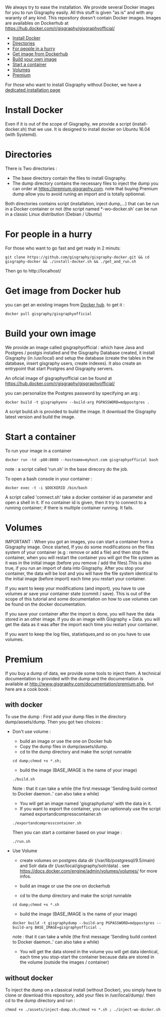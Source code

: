 

We always try to ease the installation. We provide several Docker images for you to run Gisgraphy easily. All this stuff is given "as is" and with any waranty of any kind. This repository doesn't contain Docker images. Images are availables on Dockerhub at https://hub.docker.com/r/gisgraphy/gisgraphyofficial/

* [Install Docker](#user-content-install-docker)
* [Directories](#user-content-directories)
* [For people in a hurry](#user-content-for-people-in-a-hurry)
* [Get image from Dockerhub](#user-content-get-image-from-docker-hub)
* [Build your own image](#user-content-build-your-own-image)
* [Start a container](#user-content-start-a-container)
* [Volumes](#user-content-volumes)
* [Premium](#user-content-premium)


For those who want to install Gisgraphy without Docker, we have a [dedicated installation page](https://www.gisgraphy.com/documentation/installation/index.php)

# Install Docker

Even if it is out of the scope of Gisgraphy, we provide a script (install-docker.sh) that we use. It is designed to install docker on Ubuntu 16.04 (with Systemd).

# Directories
There is Two directories : 
* The base directory contain the files to install Gisgraphy.
* The dump directory contains the necessary files to inject the dump you can order at https://premium.gisgraphy.com. note that buying Premium dump allow you to avoid runing an import and is totally optionnal.

Both directories contains script (installation, inject dump,...) that can be run in a Docker container or not (the script named *-wo-docker.sh' can be run in a classic Linux distribution (Debian / Ubuntu)

# For people in a hurry
For those who want to go fast and get ready in 2 minuts:
```
git clone https://github.com/gisgraphy/gisgraphy-docker.git && cd gisgraphy-docker && ./install-docker.sh && ./get_and_run.sh

```
Then go to http://localhost/

# Get image from Docker hub
you can get an existing images from [Docker hub](https://hub.docker.com/r/gisgraphy/gisgraphyofficial/). to get it :

```
docker pull gisgraphy/gisgraphyofficial
```


# Build your own image
We provide an image called gisgraphyofficial : which have Java and Postgres / postgis installed and the Gisgraphy Database created, it install Gisgraphy (in /usr/local) and setup the database (create the tables in the database, insert gisgraphy users, create indexes). It also create an entrypoint that start Postgres and Gisgraphy servers.

An oficial image of gisgraphyofficial can be found at https://hub.docker.com/r/gisgraphy/gisgraphyofficial/

 you can personalize the Postgres password by specifying an arg :
```
docker build -t gisgraphyenv --build-arg PGPASSWORD=mdppostgres .
```
A script build.sh is provided to build the image. It download the Gisgraphy latest version and build the image.

# Start a container

To run your image in a container
```
docker run -td -p80:8080 --hostname=myhost.com gisgraphyofficial bash
```
note : a script called 'run.sh' in the base direcory do the job.


To open a bash console in your container : 
```
docker exec -t -i $DOCKERID /bin/bash
```
A script called 'connect.sh' take a docker container id as parameter and open a shell in it. If no container id is given, then it try to connect to a running container; if there is multiple container running. It fails.


# Volumes 

IMPORTANT : When you got an images, you can start a container from a Gisgraphy image. Once started, If you do some modifications on the files system of your container (e.g : remove or add a file) and then stop the container, when you will restart the container you will got the file system as it was in the initial image (before you remove / add the files).This is also true, if you run an import of data into Gisgraphy. After you stop your container, the data will be lost and you will have the file system identical to the initial image (before import) each time you restart your container.

If you want to keep your modifications (and import), you have to use volumes ar save your container state (commit / save). This is out of the scope of this tutorial and some documentation on how to use volumes can be found on the docker documentation.

If you save your container after the import is done, you will have the data stored in an other image. If you do an image with Gisgraphy + Data. you will get the data as it was after the import each time you restart your container. 

If you want to keep the log files, statistiques,and so on you have to use volumes.

# Premium
If you buy a dump of data, we provide some tools to inject them. A technical documentation is provided with the dump and the documentation is available at http://www.gisgraphy.com/documentation/premium.php, but here are a cook book :

## with docker

To use the dump :
First add your dump files in the directory dump/assets/dump. Then you got two choices :

* Don't use volume :
  * build an image or use the one on Docker hub
  * Copy the dump files in dump/assets/dump.
  * cd to the dump directory and make the script runnable
  ```
  cd dump;chmod +x *.sh;
  ```
  * build the image (BASE_IMAGE is the name of your image)
  ```
  ./build.sh
  ```
  Note : that it can take a while (the first message 'Sending build context to Docker daemon..' can also take a while)
  
  * You will get an image named 'gisgraphydump' with the data in it.
  * If you want to export the container, you can optionnaly use the script named exportandcompresscontainer.sh
  ```
  ./exportandcompresscontainer.sh
  ```
  
  Then you can start a container based on your image :
   
   ```
  ./run.sh
   ```

* Use Volume 
  * create volumes on postgres data dir (/var/lib/postgresql/9.5/main) and Solr data dir (/usr/local/gisgraphy/solr/data) . see https://docs.docker.com/engine/admin/volumes/volumes/ for more infos.
  
  
  * build an image or use the one on dockerhub
  * cd to the dump directory and make the script runnable
  ```
  cd dump;chmod +x *.sh
  ```
  * build the image (BASE_IMAGE is the name of your image)
  ```
  docker build -t gisgraphydump --build-arg PGPASSWORD=mdppostgres --build-arg BASE_IMAGE=gisgraphyofficial .
  ```
  note : that it can take a while (the first message 'Sending build context to Docker daemon..' can also take a while)
  
  * You will get the data stored in the volume you will get data identical, each time you stop-start the container because data are stored in the volume (outside the images / container)

## without docker
To inject the dump on a classical install (without Docker), you simply have to clone or download this repository, add your files in /usr/local/dump/.
then cd to the dump directory and run :
```
chmod +x ./assets/inject-dump.sh;chmod +x *.sh ; ./inject-wo-docker.sh
```



